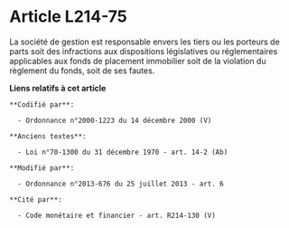 # Article L214-75

La société de gestion est responsable envers les tiers ou les porteurs de parts soit des infractions aux dispositions
législatives ou réglementaires applicables aux fonds de placement immobilier soit de la violation du règlement du fonds, soit
de ses fautes.

**Liens relatifs à cet article**

	**Codifié par**:

	  - Ordonnance n°2000-1223 du 14 décembre 2000 (V)

	**Anciens textes**:

	  - Loi n°70-1300 du 31 décembre 1970 - art. 14-2 (Ab)

	**Modifié par**:

	  - Ordonnance n°2013-676 du 25 juillet 2013 - art. 6

	**Cité par**:

	  - Code monétaire et financier - art. R214-130 (V)

